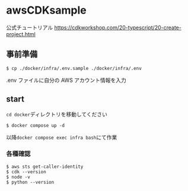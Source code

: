 # awsCDKsample

公式チュートリアル
https://cdkworkshop.com/20-typescript/20-create-project.html

## 事前準備

```
$ cp ./docker/infra/.env.sample ./docker/infra/.env
```

.env ファイルに自分の AWS アカウント情報を入力

## start

`cd docker`ディレクトリを移動してください

```
$ docker compose up -d
```

以降`docker compose exec infra bash`にて作業

### 各種確認

```
$ aws sts get-caller-identity
$ cdk --version
$ node -v
$ python --version
```
